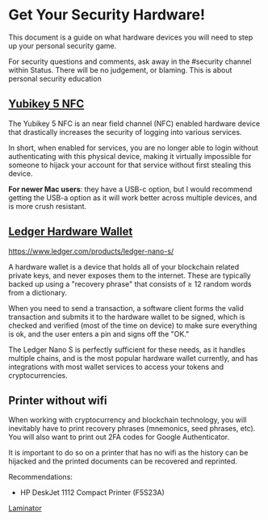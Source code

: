 # Get Your Security Hardware!

This document is a guide on what hardware devices you will need to step up your personal security game.  

For security questions and comments, ask away in the #security channel within Status.  There will be no judgement, or blaming.  This is about personal security education

## [Yubikey 5 NFC](https://www.yubico.com/product/yubikey-5-nfc/#yubikey-5-nfc)
The Yubikey 5 NFC is an near field channel (NFC) enabled hardware device that drastically increases the security of logging into various services.


In short, when enabled for services, you are no longer able to login without authenticating with this physical device, making it virtually impossible for someone to hijack your account for that service without first stealing this device.

**For newer Mac users**: they have a USB-c option, but I would recommend getting the USB-a option as it will work better across multiple devices, and is more crush resistant. 

## [Ledger Hardware Wallet](https://www.ledger.com/products/ledger-nano-s)
https://www.ledger.com/products/ledger-nano-s/

A hardware wallet is a device that holds all of your blockchain related private keys, and never exposes them to the internet.  These are typically backed up using a "recovery phrase" that consists of $\ge$ 12 random words from a dictionary.

When you need to send a transaction, a software client forms the valid transaction and submits it to the hardware wallet to be signed, which is checked and verified (most of the time on device) to make sure everything is ok, and the user enters a pin and signs off the "OK."

The Ledger Nano S is perfectly sufficient for these needs, as it handles multiple chains, and is the most popular hardware wallet currently, and has integrations with most wallet services to access your tokens and cryptocurrencies.

## Printer without wifi
When working with cryptocurrency and blockchain technology, you will inevitably have to print recovery phrases (mnemonics, seed phrases, etc).  You will also want to print out 2FA codes for Google Authenticator.

It is important to do so on a printer that has no wifi as the history can be hijacked and the printed documents can be recovered and reprinted.  



Recommendations:
- HP DeskJet 1112 Compact Printer (F5S23A)



[Laminator](https://www.amazon.com/AmazonBasics-PL9-US-Thermal-Laminator/dp/B00BUI5QWS?th=1)